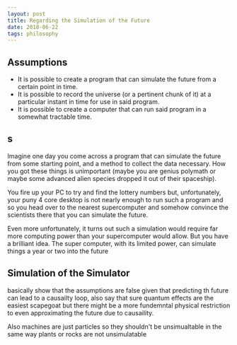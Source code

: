 ```yaml
---
layout: post
title: Regarding the Simulation of the Future
date: 2018-06-22
tags: philosophy
---
```

## Assumptions
- It is possible to create a program that can simulate the future from a certain point in time.
- It is possible to record the universe (or a pertinent chunk of it) at a particular instant in time for use in said program.
- It is possible to create a computer that can run said program in a somewhat tractable time.

## s
Imagine one day you come across a program that can simulate the future from some starting point, and a method to collect the data necessary. How you got these things is unimportant (maybe you are genius polymath or maybe some advanced alien species dropped it out of their spaceship).

You fire up your PC to try and find the lottery numbers but, unfortunately, your puny 4 core desktop is not nearly enough to run such a program and so you head over to the nearest supercomputer and somehow convince the scientists there that you can simulate the future.

Even more unfortunately, it turns out such a simulation would require far more computing power than your supercomputer would allow. But you have a brilliant idea. The super computer, with its limited power, can simulate things a year or two into the future

## Simulation of the Simulator





basically show that the assumptions are false given that predicting th future can lead to a causailty loop, also say that sure quantum effects are the easiest scapegoat but there might be a more fundemntal physical restriction to even approximating the future due to causaility.

Also machines are just particles so they shouldn't be unsimualtable in the same way plants or rocks are not unsimulatable
